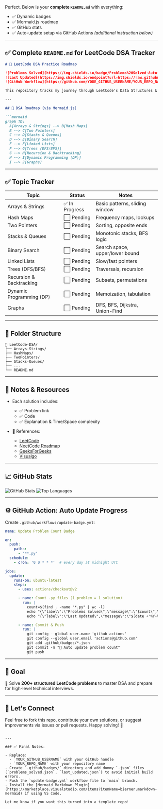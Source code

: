Perfect. Below is your **complete `README.md`** with everything:

* ✅ Dynamic badges
* ✅ Mermaid.js roadmap
* ✅ GitHub stats
* ✅ Auto-update setup via GitHub Actions *(additional instruction below)*

---

## ✅ Complete `README.md` for LeetCode DSA Tracker

````markdown
# 🧠 LeetCode DSA Practice Roadmap

![Problems Solved](https://img.shields.io/badge/Problems%20Solved-Auto--Updated-blue?style=for-the-badge)
![Last Updated](https://img.shields.io/endpoint?url=https://raw.githubusercontent.com/YOUR_GITHUB_USERNAME/YOUR_REPO_NAME/main/.github/badges/last_updated.json)
![GitHub Workflow](https://github.com/YOUR_GITHUB_USERNAME/YOUR_REPO_NAME/actions/workflows/update-badge.yml/badge.svg)

This repository tracks my journey through LeetCode's Data Structures & Algorithms challenges using a structured roadmap and automated progress tracking.

---

## 🧭 DSA Roadmap (via Mermaid.js)

```mermaid
graph TD;
  A[Arrays & Strings] --> B[Hash Maps]
  B --> C[Two Pointers]
  C --> D[Stacks & Queues]
  D --> E[Binary Search]
  E --> F[Linked Lists]
  F --> G[Trees (DFS/BFS)]
  G --> H[Recursion & Backtracking]
  H --> I[Dynamic Programming (DP)]
  I --> J[Graphs]
````

---

## ✅ Topic Tracker

| Topic                    | Status        | Notes                           |
| ------------------------ | ------------- | ------------------------------- |
| Arrays & Strings         | ✅ In Progress | Basic patterns, sliding window  |
| Hash Maps                | ⬜️ Pending    | Frequency maps, lookups         |
| Two Pointers             | ⬜️ Pending    | Sorting, opposite ends          |
| Stacks & Queues          | ⬜️ Pending    | Monotonic stacks, BFS logic     |
| Binary Search            | ⬜️ Pending    | Search space, upper/lower bound |
| Linked Lists             | ⬜️ Pending    | Slow/fast pointers              |
| Trees (DFS/BFS)          | ⬜️ Pending    | Traversals, recursion           |
| Recursion & Backtracking | ⬜️ Pending    | Subsets, permutations           |
| Dynamic Programming (DP) | ⬜️ Pending    | Memoization, tabulation         |
| Graphs                   | ⬜️ Pending    | DFS, BFS, Dijkstra, Union-Find  |

---

## 📂 Folder Structure

```
📁 LeetCode-DSA/
├── Arrays-Strings/
├── HashMaps/
├── TwoPointers/
├── Stacks-Queues/
├── ...
└── README.md
```

---

## 📘 Notes & Resources

* Each solution includes:

  * ✅ Problem link
  * ✅ Code
  * ✅ Explanation & Time/Space complexity
* 🔗 References:

  * [LeetCode](https://leetcode.com)
  * [NeetCode Roadmap](https://neetcode.io/)
  * [GeeksForGeeks](https://www.geeksforgeeks.org/)
  * [Visualgo](https://visualgo.net/en)

---

## 📈 GitHub Stats

![GitHub Stats](https://github-readme-stats.vercel.app/api?username=YOUR_GITHUB_USERNAME\&show_icons=true\&theme=radical)
![Top Languages](https://github-readme-stats.vercel.app/api/top-langs/?username=YOUR_GITHUB_USERNAME\&layout=compact\&theme=radical)

---

## ⚙️ GitHub Action: Auto Update Progress

Create `.github/workflows/update-badge.yml`:

```yaml
name: Update Problem Count Badge

on:
  push:
    paths:
      - '**.py'
  schedule:
    - cron: '0 0 * * *'  # every day at midnight UTC

jobs:
  update:
    runs-on: ubuntu-latest
    steps:
      - uses: actions/checkout@v2

      - name: Count .py files (1 problem = 1 solution)
        run: |
          count=$(find . -name "*.py" | wc -l)
          echo "{\"label\":\"Problems Solved\",\"message\":\"$count\",\"color\":\"blue\"}" > .github/badges/problems_solved.json
          echo "{\"label\":\"Last Updated\",\"message\":\"$(date +'%Y-%m-%d')\",\"color\":\"green\"}" > .github/badges/last_updated.json

      - name: Commit & Push
        run: |
          git config --global user.name 'github-actions'
          git config --global user.email 'actions@github.com'
          git add .github/badges/*.json
          git commit -m "🔄 Auto update problem count"
          git push
```

---

## 🏁 Goal

🎯 Solve **200+ structured LeetCode problems** to master DSA and prepare for high-level technical interviews.

---

## 🙌 Let's Connect

Feel free to fork this repo, contribute your own solutions, or suggest improvements via issues or pull requests.
Happy solving! 🚀

```

---

### ✅ Final Notes:

- Replace:
  - `YOUR_GITHUB_USERNAME` with your GitHub handle
  - `YOUR_REPO_NAME` with your repository name
- Create `.github/badges/` directory and add dummy `.json` files (`problems_solved.json`, `last_updated.json`) to avoid initial build errors.
- Push the `update-badge.yml` workflow file to `main` branch.
- Install the [Mermaid Markdown Plugin](https://marketplace.visualstudio.com/items?itemName=bierner.markdown-mermaid) if using VS Code.

Let me know if you want this turned into a template repo!
```
